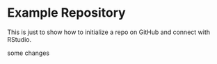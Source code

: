 # Example Repository

This is just to show how to initialize a repo on GitHub and connect with RStudio.

some changes
